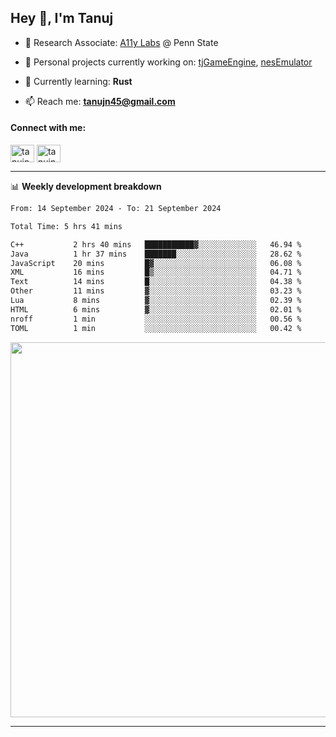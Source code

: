 <h2>Hey 👋, I'm Tanuj</h2>

- 🔬 Research Associate: [A11y Labs](https://a11y.ist.psu.edu/) @ Penn State 

- 🔭 Personal projects currently working on: [tjGameEngine](https://github.com/tanujn45/tjGameEngine), [nesEmulator](https://github.com/tanujn45/nesEmulator)

- 🌱 Currently learning: **Rust**

- 📫 Reach me: **tanujn45@gmail.com**

<h4 align="left">Connect with me:</h4>
<p align="left">
<a href="https://twitter.com/tanujn45" target="blank"><img align="center" src="https://raw.githubusercontent.com/rahuldkjain/github-profile-readme-generator/master/src/images/icons/Social/twitter.svg" alt="tanujn45" height="28" width="38" /></a>
<a href="https://linkedin.com/in/tanujn45" target="blank"><img align="center" src="https://raw.githubusercontent.com/rahuldkjain/github-profile-readme-generator/master/src/images/icons/Social/linked-in-alt.svg" alt="tanujn45" height="28" width="38" /></a>
</p>

-------

📊 **Weekly development breakdown**
<!--START_SECTION:waka-->

```txt
From: 14 September 2024 - To: 21 September 2024

Total Time: 5 hrs 41 mins

C++           2 hrs 40 mins   ███████████▓░░░░░░░░░░░░░   46.94 %
Java          1 hr 37 mins    ███████░░░░░░░░░░░░░░░░░░   28.62 %
JavaScript    20 mins         █▓░░░░░░░░░░░░░░░░░░░░░░░   06.08 %
XML           16 mins         █▒░░░░░░░░░░░░░░░░░░░░░░░   04.71 %
Text          14 mins         █░░░░░░░░░░░░░░░░░░░░░░░░   04.38 %
Other         11 mins         ▓░░░░░░░░░░░░░░░░░░░░░░░░   03.23 %
Lua           8 mins          ▓░░░░░░░░░░░░░░░░░░░░░░░░   02.39 %
HTML          6 mins          ▓░░░░░░░░░░░░░░░░░░░░░░░░   02.01 %
nroff         1 min           ░░░░░░░░░░░░░░░░░░░░░░░░░   00.56 %
TOML          1 min           ░░░░░░░░░░░░░░░░░░░░░░░░░   00.42 %
```

<!--END_SECTION:waka-->

<img src="https://wakatime.com/share/@018e9abd-1aa4-4aa6-9db7-5ca3b999e810/4650b67a-98aa-46b4-b598-3d8a2451f0df.svg" width="600"/>

-------
